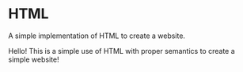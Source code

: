 # HTML
A simple implementation of HTML to create a website.

Hello! This is a simple use of HTML with proper semantics to create a simple website!
